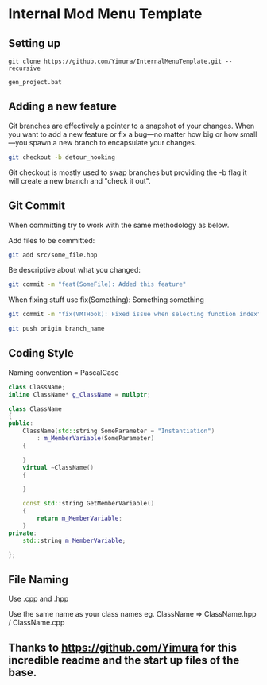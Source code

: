 # Internal Mod Menu Template

## Setting up

```
git clone https://github.com/Yimura/InternalMenuTemplate.git --recursive
```

```
gen_project.bat
```

## Adding a new feature

Git branches are effectively a pointer to a snapshot of your changes. When you want to add a new feature or fix a bug—no matter how big or how small—you spawn a new branch to encapsulate your changes.

```bash
git checkout -b detour_hooking
```

Git checkout is mostly used to swap branches but providing the -b flag it will create a new branch and "check it out".

## Git Commit

When committing try to work with the same methodology as below.

Add files to be committed:
```bash
git add src/some_file.hpp
```

Be descriptive about what you changed:
```bash
git commit -m "feat(SomeFile): Added this feature"
```

When fixing stuff use fix(Something): Something something
```bash
git commit -m "fix(VMTHook): Fixed issue when selecting function index"
```

```bash
git push origin branch_name
```

## Coding Style

Naming convention = PascalCase

```cpp
class ClassName;
inline ClassName* g_ClassName = nullptr;

class ClassName
{
public:
    ClassName(std::string SomeParameter = "Instantiation")
        : m_MemberVariable(SomeParameter)
    {

    }
    virtual ~ClassName()
    {

    }

    const std::string GetMemberVariable()
    {
        return m_MemberVariable;
    }
private:
    std::string m_MemberVariable;

};
```

## File Naming

Use .cpp and .hpp

Use the same name as your class names eg. ClassName => ClassName.hpp / ClassName.cpp

## Thanks to https://github.com/Yimura for this incredible readme and the start up files of the base.
